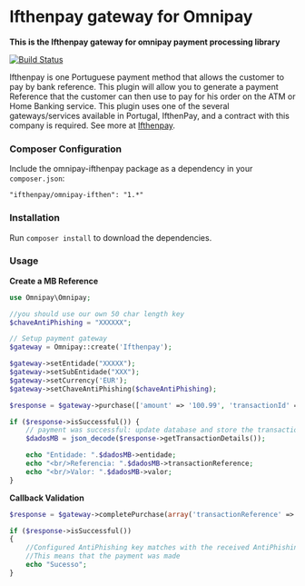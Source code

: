 Ifthenpay gateway for Omnipay
==============
**This is the Ifthenpay gateway for omnipay payment processing library**

[![Build Status](https://travis-ci.org/rafaelcpalmeida/omnipay-ifthenpay.svg?branch=master)](https://travis-ci.org/rafaelcpalmeida/omnipay-ifthenpay)

Ifthenpay is one Portuguese payment method that allows the customer to pay by bank reference.
This plugin will allow you to generate a payment Reference that the customer can then use to pay for his order on the ATM or Home Banking service. This plugin uses one of the several gateways/services available in Portugal, IfthenPay, and a contract with this company is required. See more at [Ifthenpay](https://ifthenpay.com).

### Composer Configuration

Include the omnipay-ifthenpay package as a dependency in your `composer.json`:

    "ifthenpay/omnipay-ifthen": "1.*"

### Installation

Run `composer install` to download the dependencies.

### Usage
**Create a MB Reference**
```php
use Omnipay\Omnipay;

//you should use our own 50 char length key
$chaveAntiPhishing = "XXXXXX";

// Setup payment gateway
$gateway = Omnipay::create('Ifthenpay');

$gateway->setEntidade("XXXXX");
$gateway->setSubEntidade("XXX");
$gateway->setCurrency('EUR');
$gateway->setChaveAntiPhishing($chaveAntiPhishing);

$response = $gateway->purchase(['amount' => '100.99', 'transactionId' => '1'])->send();

if ($response->isSuccessful()) {
    // payment was successful: update database and store the transaction details
    $dadosMB = json_decode($response->getTransactionDetails());

    echo "Entidade: ".$dadosMB->entidade;
    echo "<br/>Referencia: ".$dadosMB->transactionReference;
    echo "<br/>Valor: ".$dadosMB->valor;
}
```

**Callback Validation**

```php
$response = $gateway->completePurchase(array('transactionReference' => '995 000 109','amount' => '100.99','currency' => 'EUR', 'ChaveAntiPhishingCallback' => 'NRwkoPa130rRb5e4FR44eTLJ7Q8cobmb3SwrHGtKHVBS0QXGI1'))->send();

if ($response->isSuccessful())
{
    //Configured AntiPhishing key matches with the received AntiPhishing key
    //This means that the payment was made
    echo "Sucesso";
}
```
